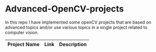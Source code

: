 # Advanced-OpenCV-projects
In this repo I have implemented some openCV projects that are based on advanced topics and/or use various topics in a single project related to computer vision.

| **Project Name** | Link | Description |
| --- | ---- | ------------|
